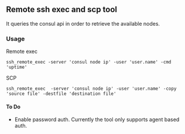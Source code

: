 ## Remote ssh exec and scp tool ##

It queries the consul api in order to retrieve the available nodes.

### Usage
Remote exec

```
ssh_remote_exec -server 'consul node ip' -user 'user.name' -cmd 'uptime'

```
SCP

```
ssh_remote_exec  -server 'consul node ip' -user 'user.name' -copy 'source file' -destfile 'destination file'
```

#### To Do
- Enable password auth. Currently the tool only supports agent based auth.

